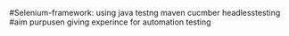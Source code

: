 #Selenium-framework:
using java testng maven cucmber headlesstesting
#aim purpusen
giving experince for automation testing
